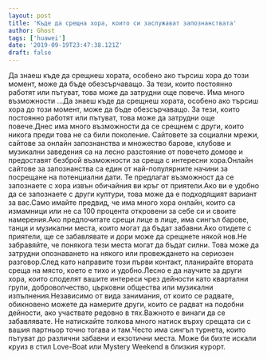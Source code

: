 ```yaml
---
layout: post
title: 'Къде да срещна хора, които си заслужават запознанствата'
author: Ghost
tags: ['huawei']
date: '2019-09-19T23:47:38.121Z'
draft: false
---
```


Да знаеш къде да срещнеш хората, особено ако търсиш хора до този момент, може да бъде обезсърчаващо. За тези, които постоянно работят или пътуват, това може да затрудни още повече. Има много възможности ...Да знаеш къде да срещнеш хората, особено ако търсиш хора до този момент, може да бъде обезсърчаващо. За тези, които постоянно работят или пътуват, това може да затрудни още повече.Днес има много възможности да се срещнем с други, които никога преди това не са били поколение. Сайтовете за социални мрежи, сайтове за онлайн запознанства и множество барове, клубове и музикални заведения са на лесно разстояние от повечето домове и предоставят безброй възможности за среща с интересни хора.Онлайн сайтове за запознанства са един от най-популярните начини за посрещане на потенциални дати. Те предлагат възможност да се запознаете с хора извън обичайния ви кръг от приятели.Ако ви е удобно да се запознаете с други култури, това може да е подходящият вариант за вас.Само имайте предвид, че има много хора онлайн, които са измамници или не са 100 процента откровени за себе си и своите намерения.Ако предпочитате срещи лице в лице, има сингъл барове, танци и музикални места, които могат да бъдат забавни.Ако отидете с приятели, ще се забавлявате и дори може да срещнете някой нов.Не забравяйте, че понякога тези места могат да бъдат силни. Това може да затрудни опознаването на някого или провеждането на сериозен разговор.След като направите този първи контакт, планирайте втората среща на място, което е тихо и удобно.Лесно е да научите за други хора, които споделят вашите интереси чрез дейности като квартални групи, доброволчество, църковни общества или музикални изпълнения.Независимо от вида занимания, от които се радвате, обикновено можете да намерите други, които се радват на подобни дейности, ако участвате редовно в тях.Важното е винаги да се забавлявате. Не натискайте толкова много натиск върху срещата си с вашия партньор точно тогава и там.Често има сингъл турнета, които пътуват до различни забавни и екзотични места. Може би бихте искали круиз в стил Love-Boat или Mystery Weekend в близкия курорт.
